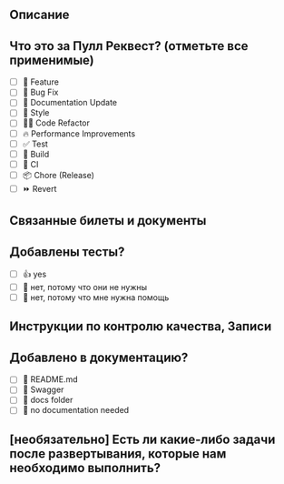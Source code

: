 ## Описание

<!--
Пожалуйста, не оставляйте это поле пустым
Этот Пулл реквест [добавляет/удаляет/исправляет/заменяет] [функцию/ошибку/и т. д.].
-->

## Что это за Пулл Реквест? (отметьте все применимые)

- [ ] 🍕 Feature
- [ ] 🐛 Bug Fix
- [ ] 📝 Documentation Update
- [ ] 🎨 Style
- [ ] 🧑‍💻 Code Refactor
- [ ] 🔥 Performance Improvements
- [ ] ✅ Test
- [ ] 🤖 Build
- [ ] 🔁 CI
- [ ] 📦 Chore (Release)
- [ ] ⏩ Revert

## Связанные билеты и документы

<!--
Используйте для отслеживания вашей задачи в JIRA - в таком формате: JIRA-206
-->

## Добавлены тесты?

- [ ] 👍 yes
- [ ] 🙅 нет, потому что они не нужны
- [ ] 🙋 нет, потому что мне нужна помощь

## Инструкции по контролю качества, Записи
<!--
Замените эту строку инструкциями о том, как тестировать ваши изменения, примечанием об устройствах и браузерах, на которых это было протестировано, а также любыми соответствующими изображениями для изменений пользовательского интерфейса.
-->

## Добавлено в документацию?

- [ ] 📜 README.md
- [ ] 📓 Swagger
- [ ] 🍕 docs folder
- [ ] 🙅 no documentation needed

## [необязательно] Есть ли какие-либо задачи после развертывания, которые нам необходимо выполнить?
